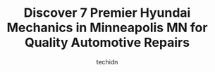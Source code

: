 ---
layout: ampstory
image: https://images.unsplash.com/photo-1603224683825-22b15546560d?ixlib=rb-4.0.3&ixid=MnwxMjA3fDB8MHxwaG90by1wYWdlfHx8fGVufDB8fHx8&auto=format&fit=crop&w=640&h=853&q=80
author: techidn
featured: false
description: When it comes to maintaining and repairing your vehicle in Minneapolis MN, USA, you deserve nothing but the best. Thats why the 7 best Hyundai Mechanic in the area are here to offer their e
title: Discover 7 Premier Hyundai Mechanics in Minneapolis MN for Quality Automotive Repairs
cover:
   title: Discover 7 Premier Hyundai Mechanics in Minneapolis MN for Quality Automotive Repairs
   subtitle: Rickpate
   background: https://images.unsplash.com/photo-1603224683825-22b15546560d?ixlib=rb-4.0.3&ixid=MnwxMjA3fDB8MHxwaG90by1wYWdlfHx8fGVufDB8fHx8&auto=format&fit=crop&w=640&h=853&q=80

pages: 
 - layout: thirds
   top: <h1>#1 DJ Foreign Auto Care</h1>
   bottom: "<p>They found the problem that I was having.I truly believe they through a very highQuote that didnt really make no sense. It was 3700 plus dollars and tax. I call around I</p>"
   background: https://www.knot35.com/toplist/wp-content/uploads/2023/06/best-hyundai-mechanic-1-in-minneapolis-mn-1685838724.jpeg
   backgroundblur: true
 - layout: thirds
   top: <h1>#2 Lowry Repair Center</h1>
   bottom: "<p>2907 Central Ave N E, Minneapolis, MN 55418, United States</p>"
   background: https://www.knot35.com/toplist/wp-content/uploads/2023/06/best-hyundai-mechanic-2-in-minneapolis-mn-1685838724.jpeg
   cta:
      link: https://www.knot35.com/toplist/discover-7-premier-hyundai-mechanics-in-minneapolis-mn-for-quality-automotive-repairs/
      text: Discover 7 Premier Hyundai Mechanics in Minneapolis MN for Quality Automotive Repairs
 - layout: thirds
   top: <h1>#3 Chicago Garage</h1>
   bottom: "<p>2803 Central Ave N E, Minneapolis, MN 55418, United States</p>"
   background: https://www.knot35.com/toplist/wp-content/uploads/2023/06/best-hyundai-mechanic-3-in-minneapolis-mn-1685838725.jpeg
   cta:
      link: https://www.knot35.com/toplist/discover-7-premier-hyundai-mechanics-in-minneapolis-mn-for-quality-automotive-repairs/
      text: Discover 7 Premier Hyundai Mechanics in Minneapolis MN for Quality Automotive Repairs
 - layout: thirds
   top: <h1>#4 Northside Garage</h1>
   bottom: "<p>211 N 26th Ave, Minneapolis, MN 55411, United States</p>"
   background: https://images.unsplash.com/photo-1489648022186-8f49310909a0?ixlib=rb-4.0.3&ixid=MnwxMjA3fDB8MHxwaG90by1wYWdlfHx8fGVufDB8fHx8&auto=format&fit=crop&w=640&h=853&q=80
   cta:
      link: https://www.knot35.com/toplist/discover-7-premier-hyundai-mechanics-in-minneapolis-mn-for-quality-automotive-repairs/
      text: Discover 7 Premier Hyundai Mechanics in Minneapolis MN for Quality Automotive Repairs
 - layout: thirds
   top: <h1>#5 Autopia</h1>
   bottom: "<p>2311 Hennepin Ave, Minneapolis, MN 55405, United States</p>"
   background: https://images.unsplash.com/photo-1615749413727-825b59a857b5?ixlib=rb-4.0.3&ixid=MnwxMjA3fDB8MHxwaG90by1wYWdlfHx8fGVufDB8fHx8&auto=format&fit=crop&w=640&h=853&q=80
   cta:
      link: https://www.knot35.com/toplist/discover-7-premier-hyundai-mechanics-in-minneapolis-mn-for-quality-automotive-repairs/
      text: Discover 7 Premier Hyundai Mechanics in Minneapolis MN for Quality Automotive Repairs
 - layout: thirds
   top: <h1>#6 Madinas Automotive</h1>
   bottom: "<p>3701 Cedar Ave, Minneapolis, MN 55407, United States</p>"
   background: https://images.unsplash.com/photo-1552083974-186346191183?ixlib=rb-4.0.3&ixid=MnwxMjA3fDB8MHxwaG90by1wYWdlfHx8fGVufDB8fHx8&auto=format&fit=crop&w=640&h=853&q=80
   cta:
      link: https://www.knot35.com/toplist/discover-7-premier-hyundai-mechanics-in-minneapolis-mn-for-quality-automotive-repairs/
      text: Discover 7 Premier Hyundai Mechanics in Minneapolis MN for Quality Automotive Repairs
 - layout: thirds
   top: <h1>#7 Trinhs Auto Repair</h1>
   bottom: "<p>3753 S 28th Ave, Minneapolis, MN 55406, United States</p>"
   background: https://images.unsplash.com/photo-1608411404720-c8f0417bcdba?ixlib=rb-4.0.3&ixid=MnwxMjA3fDB8MHxwaG90by1wYWdlfHx8fGVufDB8fHx8&auto=format&fit=crop&w=640&h=853&q=80
   cta:
      link: https://www.knot35.com/toplist/discover-7-premier-hyundai-mechanics-in-minneapolis-mn-for-quality-automotive-repairs/
      text: Discover 7 Premier Hyundai Mechanics in Minneapolis MN for Quality Automotive Repairs
 - layout: thirds
   middle: Continue reading...
   background: https://images.unsplash.com/photo-1564951434112-64d74cc2a2d7?ixlib=rb-4.0.3&ixid=MnwxMjA3fDB8MHxwaG90by1wYWdlfHx8fGVufDB8fHx8&auto=format&fit=crop&w=640&h=853&q=80
   cta:
      link: https://www.knot35.com/toplist/discover-7-premier-hyundai-mechanics-in-minneapolis-mn-for-quality-automotive-repairs/
      text: Discover 7 Premier Hyundai Mechanics in Minneapolis MN for Quality Automotive Repairs
      
---